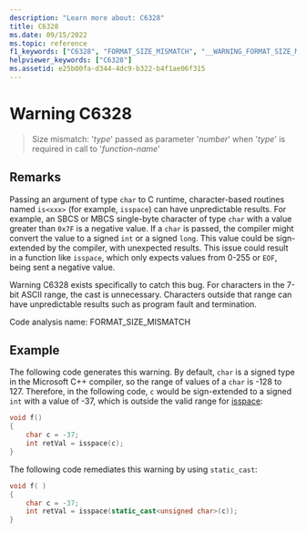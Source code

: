 ```yaml
---
description: "Learn more about: C6328"
title: C6328
ms.date: 09/15/2022
ms.topic: reference
f1_keywords: ["C6328", "FORMAT_SIZE_MISMATCH", "__WARNING_FORMAT_SIZE_MISMATCH"]
helpviewer_keywords: ["C6328"]
ms.assetid: e25b00fa-d344-4dc9-b322-b4f1ae06f315
---
```

# Warning C6328

> Size mismatch: '*type*' passed as parameter '*number*' when '*type*' is required in call to '*function-name*'

## Remarks

Passing an argument of type `char` to C runtime, character-based routines named `is<xxx>` (for example, `isspace`) can have unpredictable results. For example, an SBCS or MBCS single-byte character of type `char` with a value greater than `0x7F` is a negative value. If a `char` is passed, the compiler might convert the value to a signed `int` or a signed `long`. This value could be sign-extended by the compiler, with unexpected results. This issue could result in a function like `isspace`, which only expects values from 0-255 or `EOF`, being sent a negative value.

Warning C6328 exists specifically to catch this bug. For characters in the 7-bit ASCII range, the cast is unnecessary. Characters outside that range can have unpredictable results such as program fault and termination.

Code analysis name: FORMAT_SIZE_MISMATCH

## Example

The following code generates this warning. By default, `char` is a signed type in the Microsoft C++ compiler, so the range of values of a `char` is -128 to 127. Therefore, in the following code, `c` would be sign-extended to a signed `int` with a value of -37, which is outside the valid range for [isspace](../standard-library/locale-functions.md#isspace):

```cpp
void f()
{
    char c = -37;
    int retVal = isspace(c);
}
```

The following code remediates this warning by using `static_cast`:

```cpp
void f( )
{
    char c = -37;
    int retVal = isspace(static_cast<unsigned char>(c));
}
```
